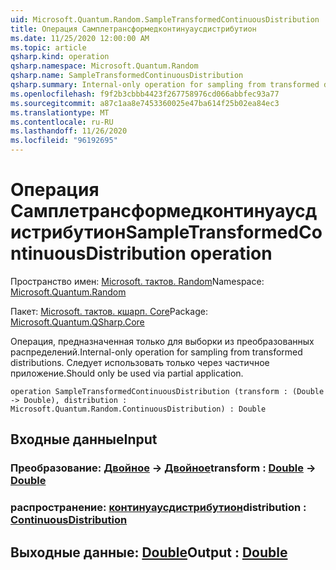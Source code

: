 ```yaml
---
uid: Microsoft.Quantum.Random.SampleTransformedContinuousDistribution
title: Операция Самплетрансформедконтинуаусдистрибутион
ms.date: 11/25/2020 12:00:00 AM
ms.topic: article
qsharp.kind: operation
qsharp.namespace: Microsoft.Quantum.Random
qsharp.name: SampleTransformedContinuousDistribution
qsharp.summary: Internal-only operation for sampling from transformed distributions. Should only be used via partial application.
ms.openlocfilehash: f9f2b3cbbb4423f267758976cd066abbfec93a77
ms.sourcegitcommit: a87c1aa8e7453360025e47ba614f25b02ea84ec3
ms.translationtype: MT
ms.contentlocale: ru-RU
ms.lasthandoff: 11/26/2020
ms.locfileid: "96192695"
---
```

# <a name="sampletransformedcontinuousdistribution-operation"></a><span data-ttu-id="3a0b8-102">Операция Самплетрансформедконтинуаусдистрибутион</span><span class="sxs-lookup"><span data-stu-id="3a0b8-102">SampleTransformedContinuousDistribution operation</span></span>

<span data-ttu-id="3a0b8-103">Пространство имен: [Microsoft. тактов. Random](xref:Microsoft.Quantum.Random)</span><span class="sxs-lookup"><span data-stu-id="3a0b8-103">Namespace: [Microsoft.Quantum.Random](xref:Microsoft.Quantum.Random)</span></span>

<span data-ttu-id="3a0b8-104">Пакет: [Microsoft. тактов. кшарп. Core](https://nuget.org/packages/Microsoft.Quantum.QSharp.Core)</span><span class="sxs-lookup"><span data-stu-id="3a0b8-104">Package: [Microsoft.Quantum.QSharp.Core](https://nuget.org/packages/Microsoft.Quantum.QSharp.Core)</span></span>


<span data-ttu-id="3a0b8-105">Операция, предназначенная только для выборки из преобразованных распределений.</span><span class="sxs-lookup"><span data-stu-id="3a0b8-105">Internal-only operation for sampling from transformed distributions.</span></span>
<span data-ttu-id="3a0b8-106">Следует использовать только через частичное приложение.</span><span class="sxs-lookup"><span data-stu-id="3a0b8-106">Should only be used via partial application.</span></span>

```qsharp
operation SampleTransformedContinuousDistribution (transform : (Double -> Double), distribution : Microsoft.Quantum.Random.ContinuousDistribution) : Double
```


## <a name="input"></a><span data-ttu-id="3a0b8-107">Входные данные</span><span class="sxs-lookup"><span data-stu-id="3a0b8-107">Input</span></span>

### <a name="transform--double---double"></a><span data-ttu-id="3a0b8-108">Преобразование: [Двойное](xref:microsoft.quantum.lang-ref.double) -> [Двойное](xref:microsoft.quantum.lang-ref.double)</span><span class="sxs-lookup"><span data-stu-id="3a0b8-108">transform : [Double](xref:microsoft.quantum.lang-ref.double) -> [Double](xref:microsoft.quantum.lang-ref.double)</span></span>




### <a name="distribution--continuousdistribution"></a><span data-ttu-id="3a0b8-109">распространение: [континуаусдистрибутион](xref:Microsoft.Quantum.Random.ContinuousDistribution)</span><span class="sxs-lookup"><span data-stu-id="3a0b8-109">distribution : [ContinuousDistribution](xref:Microsoft.Quantum.Random.ContinuousDistribution)</span></span>





## <a name="output--double"></a><span data-ttu-id="3a0b8-110">Выходные данные: [Double](xref:microsoft.quantum.lang-ref.double)</span><span class="sxs-lookup"><span data-stu-id="3a0b8-110">Output : [Double](xref:microsoft.quantum.lang-ref.double)</span></span>

